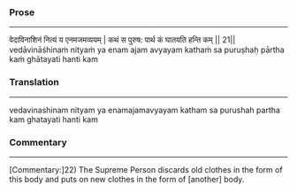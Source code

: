 ### Prose 
 --- 
वेदाविनाशिनं नित्यं य एनमजमव्ययम् |
कथं स पुरुष: पार्थ कं घातयति हन्ति कम् || 21||
vedāvināśhinaṁ nityaṁ ya enam ajam avyayam
kathaṁ sa puruṣhaḥ pārtha kaṁ ghātayati hanti kam

### Translation 
 --- 
vedavinashinam nityam ya enamajamavyayam katham sa purushah partha kam ghatayati hanti kam

### Commentary 
 --- 
[Commentary:]22) The Supreme Person discards old clothes in the form of this body and puts on new clothes in the form of [another] body.